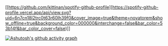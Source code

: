 [[https://github.com/kittinan/spotify-github-profile][https://spotify-github-profile.vercel.app/api/view.svg?uid=6n7cn18l2trc0t63r60lh39f0&cover_image=true&theme=novatorem&show_offline=true&background_color=000000&interchange=false&bar_color=53b14f&bar_color_cover=false)]]


[![Ashutosh's github activity graph](https://github-readme-activity-graph.vercel.app/graph?username=nyedsonlorran&bg_color=0a0c10&color=ffffff&line=f5f5f5&point=00ff1e&area=true&hide_border=true)](https://github.com/ashutosh00710/github-readme-activity-graph)
